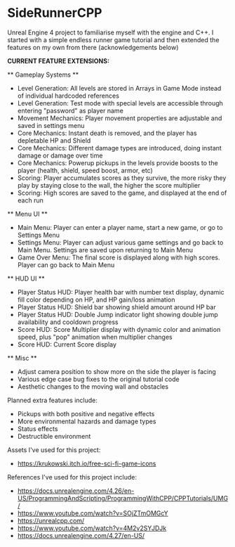 # SideRunnerCPP
Unreal Engine 4 project to familiarise myself with the engine and C++.
I started with a simple endless runner game tutorial and then extended the features on my own from there (acknowledgements below)


**CURRENT FEATURE EXTENSIONS:**

** Gameplay Systems **
- Level Generation: All levels are stored in Arrays in Game Mode instead of individual hardcoded references
- Level Generation: Test mode with special levels are accessible through entering "password" as player name
- Movement Mechanics: Player movement properties are adjustable and saved in settings menu
- Core Mechanics: Instant death is removed, and the player has depletable HP and Shield
- Core Mechanics: Different damage types are introduced, doing instant damage or damage over time
- Core Mechanics: Powerup pickups in the levels provide boosts to the player (health, shield, speed boost, armor, etc)
- Scoring: Player accumulates scores as they survive, the more risky they play by staying close to the wall, the higher the score multiplier
- Scoring: High scores are saved to the game, and displayed at the end of each run

** Menu UI **
- Main Menu: Player can enter a player name, start a new game, or go to Settings Menu
- Settings Menu: Player can adjust various game settings and go back to Main Menu. Settings are saved upon returning to Main Menu
- Game Over Menu: The final score is displayed along with high scores. Player can go back to Main Menu

** HUD UI **
- Player Status HUD: Player health bar with number text display, dynamic fill color depending on HP, and HP gain/loss animation
- Player Status HUD: Shield bar showing shield amount around HP bar
- Player Status HUD: Double Jump indicator light showing double jump availability and cooldown progress
- Score HUD: Score Multiplier display with dynamic color and animation speed, plus "pop" animation when multiplier changes
- Score HUD: Current Score display

** Misc **
- Adjust camera position to show more on the side the player is facing
- Various edge case bug fixes to the original tutorial code
- Aesthetic changes to the moving wall and obstacles


Planned extra features include:
  - Pickups with both positive and negative effects
  - More environmental hazards and damage types
  - Status effects
  - Destructible environment

Assets I've used for this project:
  - https://krukowski.itch.io/free-sci-fi-game-icons

References I've used for this project include:
  - https://docs.unrealengine.com/4.26/en-US/ProgrammingAndScripting/ProgrammingWithCPP/CPPTutorials/UMG/
  - https://www.youtube.com/watch?v=SOjZTmOMGcY
  - https://unrealcpp.com/
  - https://www.youtube.com/watch?v=4M2v2SYJDJk
  - https://docs.unrealengine.com/4.27/en-US/
 
